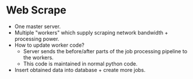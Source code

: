 Web Scrape
==========

- One master server.
- Multiple "workers" which supply scraping network bandwidth + processing power.
- How to update worker code?
    - Server sends the before/after parts of the job processing pipeline to the workers.
    - This code is maintained in normal python code.
- Insert obtained data into database + create more jobs.
